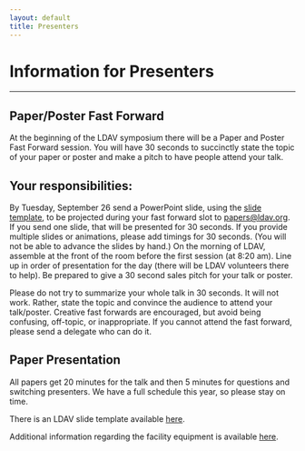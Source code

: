 ```yaml
---
layout: default
title: Presenters
---
```


# Information for Presenters

- - -

## Paper/Poster Fast Forward

At the beginning of the LDAV symposium there will be a Paper and Poster Fast
Forward session. You will have 30 seconds to succinctly state the topic of your
paper or poster and make a pitch to have people attend your talk.

## Your responsibilities:

By Tuesday, September 26 send a PowerPoint slide, using the [slide template](assets/ldav18-emplate.pptx), to be projected during your fast forward slot to <papers@ldav.org>. If you send one slide, that will be presented for 30 seconds. If you provide multiple slides or animations, please add timings for 30 seconds. (You will not be able to advance the slides by hand.)
On the morning of LDAV, assemble at the front of the room before the first session (at 8:20 am).
Line up in order of presentation for the day (there will be LDAV volunteers there to help).
Be prepared to give a 30 second sales pitch for your talk or poster.

Please do not try to summarize your whole talk in 30 seconds. It will not work. Rather, state the topic and convince the audience to attend your talk/poster. Creative fast forwards are encouraged, but avoid being confusing, off-topic, or inappropriate.
If you cannot attend the fast forward, please send a delegate who can do it.

## Paper Presentation

All papers get 20 minutes for the talk and then 5 minutes for questions and switching presenters. We have a full schedule this year, so please stay on time.

There is an LDAV slide template available [here](assets/ldav18-template.pptx). 

Additional information regarding the facility equipment is available
[here](http://ieeevis.org/year/2018/info/presenter-information/speakers-and-presenters).


